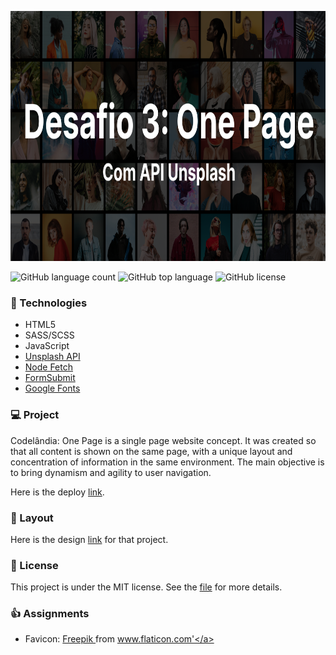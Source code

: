 <p align="center">
  <img height="400em" src="assets/to_readme/thumbnail.png"
</p>
  
![GitHub language count](https://img.shields.io/github/languages/count/Jolonte/desafio3-onePage)
![GitHub top language](https://img.shields.io/github/languages/top/Jolonte/desafio3-onePage)
![GitHub license](https://img.shields.io/github/license/Jolonte/desafio3-onePage)
  
### 🚀 Technologies
- HTML5
- SASS/SCSS
- JavaScript
- [Unsplash API](https://unsplash.com/documentation)
- [Node Fetch](https://github.com/node-fetch/node-fetch)
- [FormSubmit](https://formsubmit.co/)
- [Google Fonts](https://fonts.google.com/)

### 💻 Project
Codelândia: One Page is a single page website concept. It was created so that all content is shown on the same page, with a unique layout and concentration of information in the same environment. The main objective is to bring dynamism and agility to user navigation.

Here is the deploy [link](https://desafio3-onepage.vercel.app/).

### 🔖 Layout
Here is the design [link](https://www.figma.com/file/Yb9IBH56g7T1hdIyZ3BMNO/Desafios---Codel%C3%A2ndia?node-id=3738%3A2) for that project.

### 📝 License
This project is under the MIT license. See the [file](LICENSE) for more details.

### 👍 Assignments
- Favicon: <a href="https://www.freepik.com" title="Freepik"> Freepik </a> from <a href="https://www.flaticon.com/" title="Flaticon">www.flaticon.com'</a>
